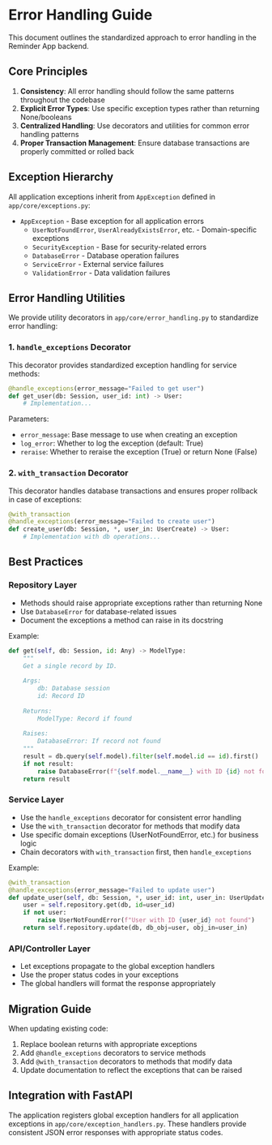 # Error Handling Guide

This document outlines the standardized approach to error handling in the Reminder App backend.

## Core Principles

1. **Consistency**: All error handling should follow the same patterns throughout the codebase
2. **Explicit Error Types**: Use specific exception types rather than returning None/booleans
3. **Centralized Handling**: Use decorators and utilities for common error handling patterns
4. **Proper Transaction Management**: Ensure database transactions are properly committed or rolled back

## Exception Hierarchy

All application exceptions inherit from `AppException` defined in `app/core/exceptions.py`:

- `AppException` - Base exception for all application errors
  - `UserNotFoundError`, `UserAlreadyExistsError`, etc. - Domain-specific exceptions
  - `SecurityException` - Base for security-related errors
  - `DatabaseError` - Database operation failures
  - `ServiceError` - External service failures
  - `ValidationError` - Data validation failures

## Error Handling Utilities

We provide utility decorators in `app/core/error_handling.py` to standardize error handling:

### 1. `handle_exceptions` Decorator

This decorator provides standardized exception handling for service methods:

```python
@handle_exceptions(error_message="Failed to get user")
def get_user(db: Session, user_id: int) -> User:
    # Implementation...
```

Parameters:

- `error_message`: Base message to use when creating an exception
- `log_error`: Whether to log the exception (default: True)
- `reraise`: Whether to reraise the exception (True) or return None (False)

### 2. `with_transaction` Decorator

This decorator handles database transactions and ensures proper rollback in case of exceptions:

```python
@with_transaction
@handle_exceptions(error_message="Failed to create user")
def create_user(db: Session, *, user_in: UserCreate) -> User:
    # Implementation with db operations...
```

## Best Practices

### Repository Layer

- Methods should raise appropriate exceptions rather than returning None
- Use `DatabaseError` for database-related issues
- Document the exceptions a method can raise in its docstring

Example:

```python
def get(self, db: Session, id: Any) -> ModelType:
    """
    Get a single record by ID.
    
    Args:
        db: Database session
        id: Record ID
        
    Returns:
        ModelType: Record if found
        
    Raises:
        DatabaseError: If record not found
    """
    result = db.query(self.model).filter(self.model.id == id).first()
    if not result:
        raise DatabaseError(f"{self.model.__name__} with ID {id} not found")
    return result
```

### Service Layer

- Use the `handle_exceptions` decorator for consistent error handling
- Use the `with_transaction` decorator for methods that modify data
- Use specific domain exceptions (UserNotFoundError, etc.) for business logic
- Chain decorators with `with_transaction` first, then `handle_exceptions`

Example:

```python
@with_transaction
@handle_exceptions(error_message="Failed to update user")
def update_user(self, db: Session, *, user_id: int, user_in: UserUpdate) -> User:
    user = self.repository.get(db, id=user_id)
    if not user:
        raise UserNotFoundError(f"User with ID {user_id} not found")
    return self.repository.update(db, db_obj=user, obj_in=user_in)
```

### API/Controller Layer

- Let exceptions propagate to the global exception handlers
- Use the proper status codes in your exceptions
- The global handlers will format the response appropriately

## Migration Guide

When updating existing code:

1. Replace boolean returns with appropriate exceptions
2. Add `@handle_exceptions` decorators to service methods
3. Add `@with_transaction` decorators to methods that modify data
4. Update documentation to reflect the exceptions that can be raised

## Integration with FastAPI

The application registers global exception handlers for all application exceptions in `app/core/exception_handlers.py`. These handlers provide consistent JSON error responses with appropriate status codes.
